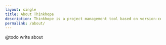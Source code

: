 ```yaml
---
layout: single
title: About Thinkhope
description: Thinkhope is a project management tool based on version-controlled, human-readable text
permalink: /about/
---
```


@todo write about

